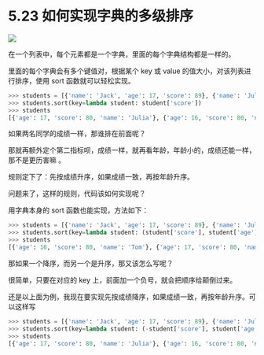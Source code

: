 # 5.23 如何实现字典的多级排序

![](http://image.iswbm.com/20200804124133.png)

在一个列表中，每个元素都是一个字典，里面的每个字典结构都是一样的。

里面的每个字典会有多个键值对，根据某个 key 或 value 的值大小，对该列表进行排序，使用 sort 函数就可以轻松实现。

```python
>>> students = [{'name': 'Jack', 'age': 17, 'score': 89}, {'name': 'Julia', 'age': 17, 'score': 80}, {'name': 'Tom', 'age': 16, 'score': 80}]
>>> students.sort(key=lambda student: student['score'])
>>> students
[{'age': 17, 'score': 80, 'name': 'Julia'}, {'age': 16, 'score': 80, 'name': 'Tom'}, {'age': 17, 'score': 89, 'name': 'Jack'}]
```

如果两名同学的成绩一样，那谁排在前面呢？

那就再额外定个第二指标呗，成绩一样，就再看年龄，年龄小的，成绩还能一样，那不是更历害嘛 。

规则定下了：先按成绩升序，如果成绩一致，再按年龄升序。

问题来了，这样的规则，代码该如何实现呢？

用字典本身的 sort 函数也能实现，方法如下：

```python
>>> students = [{'name': 'Jack', 'age': 17, 'score': 89}, {'name': 'Julia', 'age': 17, 'score': 80}, {'name': 'Tom', 'age': 16, 'score': 80}]
>>> students.sort(key=lambda student: (student['score'], student['age']))
>>> students
[{'age': 16, 'score': 80, 'name': 'Tom'}, {'age': 17, 'score': 80, 'name': 'Julia'}, {'age': 17, 'score': 89, 'name': 'Jack'}]
```

那如果一个降序，而另一个是升序，那又该怎么写呢？

很简单，只要在对应的 key 上，前面加一个负号，就会把顺序给颠倒过来。

还是以上面为例，我现在要实现先按成绩降序，如果成绩一致，再按年龄升序。可以这样写

```python
>>> students = [{'name': 'Jack', 'age': 17, 'score': 89}, {'name': 'Julia', 'age': 17, 'score': 80}, {'name': 'Tom', 'age': 16, 'score': 80}]
>>> students.sort(key=lambda student: (-student['score'], student['age']))
>>> students
[{'age': 17, 'score': 80, 'name': 'Julia'}, {'age': 16, 'score': 80, 'name': 'Tom'}, {'age': 17, 'score': 89, 'name': 'Jack'}]
```



